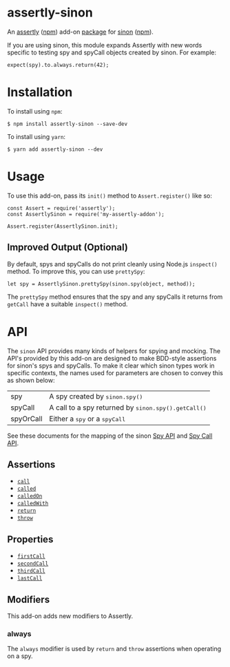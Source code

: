 # assertly-sinon
An [assertly](https://github.com/dongryphon/assertly)
([npm](https://www.npmjs.com/package/assertly)) add-on
[package](https://www.npmjs.com/package/assertly-sinon) for
[sinon](https://github.com/sinonjs/sinon) ([npm](https://www.npmjs.com/package/sinon)).

If you are using sinon, this module expands Assertly with new words specific to testing
spy and spyCall objects created by sinon. For example:

    expect(spy).to.always.return(42);

# Installation

To install using `npm`:

    $ npm install assertly-sinon --save-dev

To install using `yarn`:

    $ yarn add assertly-sinon --dev

# Usage

To use this add-on, pass its `init()` method to `Assert.register()` like so:

    const Assert = require('assertly');
    const AssertlySinon = require('my-assertly-addon');

    Assert.register(AssertlySinon.init);

## Improved Output (Optional)

By default, spys and spyCalls do not print cleanly using Node.js `inspect()` method. To
improve this, you can use `prettySpy`:

    let spy = AssertlySinon.prettySpy(sinon.spy(object, method));

The `prettySpy` method ensures that the spy and any spyCalls it returns from `getCall`
have a suitable `inspect()` method.

# API

The `sinon` API provides many kinds of helpers for spying and mocking. The API's
provided by this add-on are designed to make BDD-style assertions for sinon's spys
and spyCalls. To make it clear which sinon types work in specific contexts, the
names used for parameters are chosen to convey this as shown below:

<table>
    <tr>
        <td>spy</td><td>A spy created by <tt>sinon.spy()</tt></td>
    </tr>
    <tr>
        <td>spyCall</td><td>A call to a spy returned by <tt>sinon.spy().getCall()</tt></td>
    </tr>
    <tr>
        <td>spyOrCall</td><td>Either a <tt>spy</tt> or a <tt>spyCall</tt></td>
    </tr>
</table>

See these documents for the mapping of the sinon [Spy API](docs/spy.md) and
[Spy Call API](docs/spyCall.md).

## Assertions

 - [`call`](docs/words/call.md)
 - [`called`](docs/words/called.md)
 - [`calledOn`](docs/words/calledOn.md)
 - [`calledWith`](docs/words/calledWith.md)
 - [`return`](docs/words/return.md)
 - [`throw`](docs/words/throw.md)

## Properties

 - [`firstCall`](docs/words/firstCall.md)
 - [`secondCall`](docs/words/secondCall.md)
 - [`thirdCall`](docs/words/thirdCall.md)
 - [`lastCall`](docs/words/lastCall.md)

## Modifiers

This add-on adds new modifiers to Assertly.

### always

The `always` modifier is used by `return` and `throw` assertions when operating on
a spy.
